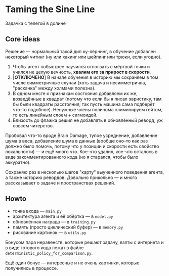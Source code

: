 # Taming the Sine Line
Задачка с телегой в долине

## Core ideas

Решение — нормальный такой дип ку-лёрнинг, в обучение добавлен некоторый читинг (ну или хакинг или шейпинг или трюки, если угодно).

1. Чтобы агент побыстрее научился отползать с мёртвой точки и учился не целую вечность, 
**хвалим его за прирост в скорости**.
2. [**ОТКЛЮЧЕНО**] В начале обучения в историю мы сохраняем в том числе симметричные случаи 
(хоть задача и несимметрична, "раскачка" между холмами полезна).
3. В одном месте к признакам состояния добавляем их же, возведённые в квадрат (потому что если бы я писал эвристику, 
там бы были квадраты расстояния; так пусть машина сама подберёт что-то подобное). Ненужные члены полинома элиминируем 
гейтом, то есть линейным слоем + сигмоидой.
4. Близость до флажка решил не добавлять в обновлённый реворд, уж совсем читерство.

Пробовал что-то вроде Brain Damage, тупое усреднение, добавление шума в веса, добавление шума в данные (вообще оно-то 
как раз должно было помочь, потому что у позиции и скорости есть свойство локальности) — и ещё много что. Кое-что удалил, 
кое-что осталось в виде закомментированного кода (но я старался, чтобы было аккуратно).

Сохраняю раз в несколько шагов "карту" выученного поведения агента, а также историю ревордов. Довольно прикольно — 
и много рассказывает о задаче и пространствах решений.

## Howto

- точка входа — `main.py`
- архитектура агента и её обёртка — в `model.py`
- обновлённая награда — в `training.py`
- память (просто циклический буфер) — в  `memory.py`
- рисование картинок — в `utils.py`

Бонусом пара неравенств, которые решают задачу, взяты с интернета 
и в виде готового кода  лежат в файле `deterministic_policy_for_comparison.py`.

Ещё один бонус — интересные и не очень картинки, которые получились в процессе.
